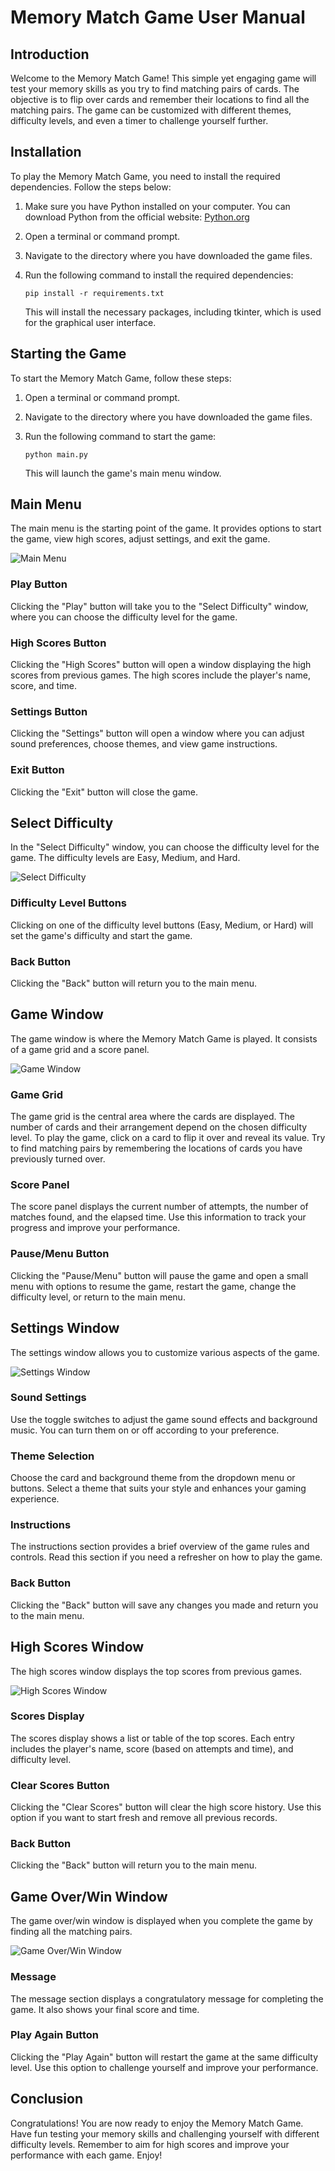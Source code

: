 # Memory Match Game User Manual

## Introduction

Welcome to the Memory Match Game! This simple yet engaging game will test your memory skills as you try to find matching pairs of cards. The objective is to flip over cards and remember their locations to find all the matching pairs. The game can be customized with different themes, difficulty levels, and even a timer to challenge yourself further.

## Installation

To play the Memory Match Game, you need to install the required dependencies. Follow the steps below:

1. Make sure you have Python installed on your computer. You can download Python from the official website: [Python.org](https://www.python.org/downloads/)

2. Open a terminal or command prompt.

3. Navigate to the directory where you have downloaded the game files.

4. Run the following command to install the required dependencies:

   ```
   pip install -r requirements.txt
   ```

   This will install the necessary packages, including tkinter, which is used for the graphical user interface.

## Starting the Game

To start the Memory Match Game, follow these steps:

1. Open a terminal or command prompt.

2. Navigate to the directory where you have downloaded the game files.

3. Run the following command to start the game:

   ```
   python main.py
   ```

   This will launch the game's main menu window.

## Main Menu

The main menu is the starting point of the game. It provides options to start the game, view high scores, adjust settings, and exit the game.

![Main Menu](images/main_menu.png)

### Play Button

Clicking the "Play" button will take you to the "Select Difficulty" window, where you can choose the difficulty level for the game.

### High Scores Button

Clicking the "High Scores" button will open a window displaying the high scores from previous games. The high scores include the player's name, score, and time.

### Settings Button

Clicking the "Settings" button will open a window where you can adjust sound preferences, choose themes, and view game instructions.

### Exit Button

Clicking the "Exit" button will close the game.

## Select Difficulty

In the "Select Difficulty" window, you can choose the difficulty level for the game. The difficulty levels are Easy, Medium, and Hard.

![Select Difficulty](images/select_difficulty.png)

### Difficulty Level Buttons

Clicking on one of the difficulty level buttons (Easy, Medium, or Hard) will set the game's difficulty and start the game.

### Back Button

Clicking the "Back" button will return you to the main menu.

## Game Window

The game window is where the Memory Match Game is played. It consists of a game grid and a score panel.

![Game Window](images/game_window.png)

### Game Grid

The game grid is the central area where the cards are displayed. The number of cards and their arrangement depend on the chosen difficulty level. To play the game, click on a card to flip it over and reveal its value. Try to find matching pairs by remembering the locations of cards you have previously turned over.

### Score Panel

The score panel displays the current number of attempts, the number of matches found, and the elapsed time. Use this information to track your progress and improve your performance.

### Pause/Menu Button

Clicking the "Pause/Menu" button will pause the game and open a small menu with options to resume the game, restart the game, change the difficulty level, or return to the main menu.

## Settings Window

The settings window allows you to customize various aspects of the game.

![Settings Window](images/settings_window.png)

### Sound Settings

Use the toggle switches to adjust the game sound effects and background music. You can turn them on or off according to your preference.

### Theme Selection

Choose the card and background theme from the dropdown menu or buttons. Select a theme that suits your style and enhances your gaming experience.

### Instructions

The instructions section provides a brief overview of the game rules and controls. Read this section if you need a refresher on how to play the game.

### Back Button

Clicking the "Back" button will save any changes you made and return you to the main menu.

## High Scores Window

The high scores window displays the top scores from previous games.

![High Scores Window](images/high_scores_window.png)

### Scores Display

The scores display shows a list or table of the top scores. Each entry includes the player's name, score (based on attempts and time), and difficulty level.

### Clear Scores Button

Clicking the "Clear Scores" button will clear the high score history. Use this option if you want to start fresh and remove all previous records.

### Back Button

Clicking the "Back" button will return you to the main menu.

## Game Over/Win Window

The game over/win window is displayed when you complete the game by finding all the matching pairs.

![Game Over/Win Window](images/game_over_window.png)

### Message

The message section displays a congratulatory message for completing the game. It also shows your final score and time.

### Play Again Button

Clicking the "Play Again" button will restart the game at the same difficulty level. Use this option to challenge yourself and improve your performance.

## Conclusion

Congratulations! You are now ready to enjoy the Memory Match Game. Have fun testing your memory skills and challenging yourself with different difficulty levels. Remember to aim for high scores and improve your performance with each game. Enjoy!